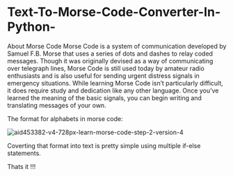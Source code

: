 # Text-To-Morse-Code-Converter-In-Python-
About Morse Code
Morse Code is a system of communication developed by Samuel F.B. Morse that uses a series of dots and dashes to relay coded messages. Though it was originally devised as a way of communicating over telegraph lines, Morse Code is still used today by amateur radio enthusiasts and is also useful for sending urgent distress signals in emergency situations. While learning Morse Code isn’t particularly difficult, it does require study and dedication like any other language. Once you’ve learned the meaning of the basic signals, you can begin writing and translating messages of your own.

The format for alphabets in morse code:

![aid453382-v4-728px-learn-morse-code-step-2-version-4](https://user-images.githubusercontent.com/29656920/43880244-3634ebea-9bc5-11e8-8d2d-a2739cb09932.jpg)

Coverting that format into text is pretty simple using multiple if-else statements.

Thats it !!!

